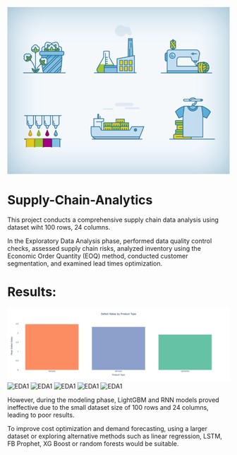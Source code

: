 ![Demo GIF](Animated%20Icons%20-%20Textile%20Supply%20Chain.gif)


# Supply-Chain-Analytics


This project conducts a comprehensive supply chain data analysis using dataset wiht 100 rows, 24 columns. 

In the Exploratory Data Analysis phase, performed data quality control checks, assessed supply chain risks, analyzed inventory using the Economic Order Quantity (EOQ) method, conducted customer segmentation, and examined lead times optimization. 

# Results:

![EDA1](newplot.png)
![EDA1](newplot_(1).png)
![EDA1](newplot_(2).png)
![EDA1](newplot_(3).png) 
![EDA1](newplot_(4).png)
![EDA1](newplot_(5).png)




 


However, during the modeling phase, LightGBM and RNN models proved ineffective due to the small dataset size of 100 rows and 24 columns, leading to poor results. 

To improve cost optimization and demand forecasting, using a larger dataset or exploring alternative methods such as linear regression, LSTM, FB Prophet, XG Boost or random forests would be suitable.
